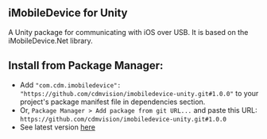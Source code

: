 ## iMobileDevice for Unity

A Unity package for communicating with iOS over USB. It is based on the iMobileDevice.Net library.

## Install from Package Manager:
* Add `"com.cdm.imobiledevice": "https://github.com/cdmvision/imobiledevice-unity.git#1.0.0"` to your project's package manifest file in dependencies section.
* Or, `Package Manager > Add package from git URL...` and paste this URL: `https://github.com/cdmvision/imobiledevice-unity.git#1.0.0`
* See latest version [here](https://github.com/cdmvision/imobiledevice-unity/tags)